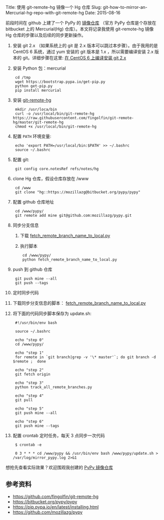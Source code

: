 Title: 使用 git-remote-hg 镜像一个 Hg 仓库
Slug: git-how-to-mirror-an-Mercurial-hg-repo-with-git-remote-hg
Date: 2015-08-16

前段时间在 github 上建了一个 PyPy 的 [镜像仓库](https://github.com/mozillazg/pypy) （官方 PyPy 仓库是个存放在  bitbucket 上的 Mercurial(Hg) 仓库）。本文将记录我使用 git-remote-hg 镜像 Hg 仓库的步骤以及后续的同步更新操作。

1. 安装 git 2.x （如果系统上的 git 是 2.x 版本可以跳过本步骤）。由于我用的是 CentOS 6 系统，通过 yum 安装的 git 版本是 1.x ，所以需要编译安装 2.x 版本的 git。详细步骤在这里: [在 CentOS 6 上编译安装 git 2.x](http://mozillazg.com/2015/08/install-git-2-on-centos-6.html)

2. 安装 Python 包：mercurial

        cd /tmp
        wget https://bootstrap.pypa.io/get-pip.py
        python get-pip.py
        pip install mercurial

3. 安装 [git-remote-hg](https://github.com/fingolfin/git-remote-hg)

        mkdir /usr/loca/bin
        curl -o /usr/local/bin/git-remote-hg https://raw.githubusercontent.com/fingolfin/git-remote-hg/master/git-remote-hg
        chmod +x /usr/local/bin/git-remote-hg

4. 配置 `PATH` 环境变量:

        echo 'export PATH=/usr/local/bin:$PATH' >> ~/.bashrc
        source ~/.bashrc

5. 配置 git:

        git config core.notesRef refs/notes/hg

6. clone Hg 仓库，假设仓库存放在 /www

        cd /www
        git clone "hg::https://mozillazg@bitbucket.org/pypy/pypy"

7. 配置 github 仓库地址

        cd /www/pypy/
        git remote add mine git@github.com:mozillazg/pypy.git

8. 同步分支信息

    1. 下载 [fetch_remote_branch_name_to_local.py](https://github.com/mozillazg/snippets/blob/master/git/track_all_remote_branches.py)
    2. 执行脚本
    
            cd /www/pypy/
            python fetch_remote_branch_name_to_local.py

9. push 到 github 仓库

        git push mine --all
        git push --tags

10. 定时同步代码

   1. 下载同步分支信息的脚本： [fetch_remote_branch_name_to_local.py](https://github.com/mozillazg/snippets/blob/master/git/track_all_remote_branches.py)
   2. 将下面的代码同步脚本保存为 update.sh:

           #!/usr/bin/env bash

           source ~/.bashrc

           echo "step 0"
           cd /www/pypy/

           echo "step 1"
           for remote in `git branch|grep -v '\* master'`; do git branch -d $remote ;  done

           echo "step 2"
           git fetch origin

           echo "step 3"
           python track_all_remote_branches.py

           echo "step 4"
           git pull

           echo "step 5"
           git push mine --all

           echo "step 6"
           git push mine --tags
   
   3. 配置 crontab 定时任务，每天 3 点同步一次代码

           $ crontab -e
        
           0 3 * * * cd /www/pypy && /usr/bin/env bash /www/pypy/update.sh > /var/log/mirror_pypy.log 2>&1


想抢先查看实际效果？欢迎围观我创建的 [PyPy 镜像仓库](https://github.com/mozillazg/pypy)


## 参考资料

* https://github.com/fingolfin/git-remote-hg
* https://bitbucket.org/pypy/pypy
* https://pip.pypa.io/en/latest/installing.html
* https://github.com/mozillazg/pypy